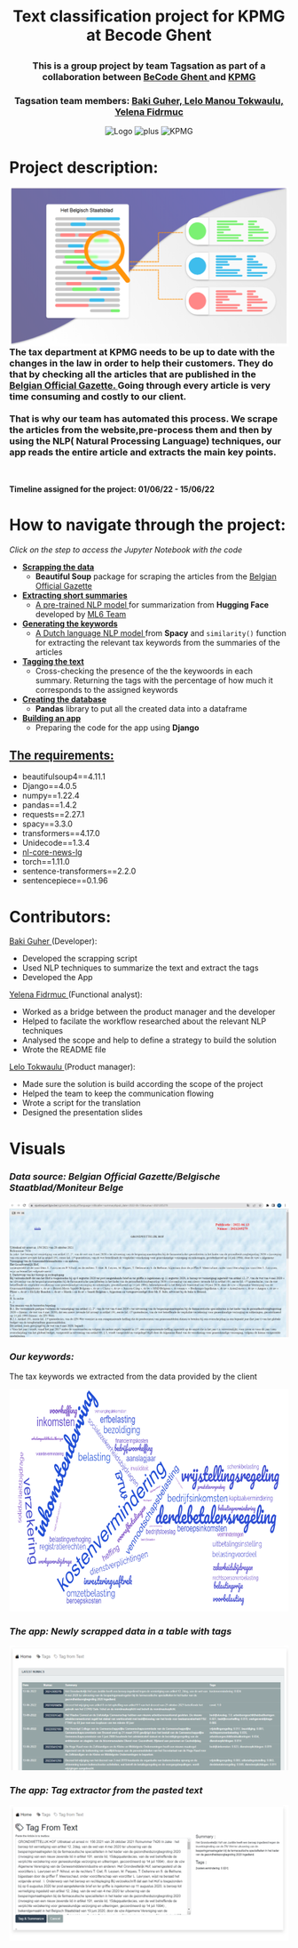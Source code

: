 <h1> <p align="center">Text classification project for KPMG at Becode Ghent  </p> </h1>
<h3> <p align="center">This is a group project by team Tagsation as part of a collaboration between <a href="https://github.com/becodeorg"><strong>BeCode Ghent </strong></a> and <a href="https://www.linkedin.com/company/kpmg-belgium/?originalSubdomain=be"<strong>KPMG</strong></a>
 </p> </h3>
<h3> <p align="center">Tagsation team members: <a href="https://github.com/bakiguher">  Baki Guher, <a href="https://github.com/lelotok"> Lelo Manou Tokwaulu, <a href="https://github.com/Len-Fid"> Yelena Fidrmuc </a></p> </h3>

<p align = "center">
  <img src="https://becode.org/app/uploads/2021/06/logo-becode.png" alt="Logo" width="200" height="200"/>
  <img src="https://upload.wikimedia.org/wikipedia/commons/thumb/9/9e/Plus_symbol.svg/1200px-Plus_symbol.svg.png" alt="plus" width="200" height="200"/>
  <img src="https://www.epra.com/application/files/7316/3162/2252/KPMG-logo.png" alt="KPMG" width="200" height="200"/></p>

 
# Project description: 
<img src="https://github.com/lelotok/KPMG_project/blob/Lena/assets/Text-Classification-using-Deep-Learning-1.png" align="right" width="550px"/>
<h3> The tax department at KPMG needs to be up to date with the changes in the law in order to help their customers. They do that by checking all the articles that are published in the <a href="https://www.ejustice.just.fgov.be/cgi/welcome.pl"> Belgian Official Gazette. </a> Going through every article is very time consuming and costly to our client. <br><br>
That is why our team has automated this process. We scrape the articles from the website,pre-process them and then by using the NLP( Natural Processing Language) techniques, our app reads the entire article and extracts the main key points.</h3> <br clear="right"/>
 
 
**Timeline assigned for the project:
 01/06/22 - 15/06/22** <br> 
 
 # How to navigate through the project: 
 *Click on the step to access the Jupyter Notebook with the code*
 * **<a href="https://github.com/lelotok/KPMG_project/blob/baki/01_scrape.ipynb"> Scrapping the data </a>**   
    * **Beautiful Soup** package for scraping the articles from the <a href="https://www.ejustice.just.fgov.be/cgi/welcome.pl"> Belgian Official Gazette <a>
 * **<a href="https://github.com/lelotok/KPMG_project/blob/baki/02_summary.ipynb"> Extracting short summaries </a>**
    * <a href="https://huggingface.co/ml6team/mbart-large-cc25-cnn-dailymail-nl-finetune"> A pre-trained NLP model </a> for summarization from **Hugging Face** developed by <a href="https://huggingface.co/ml6team"> ML6 Team </a>
 * **<a href="https://github.com/lelotok/KPMG_project/blob/baki/03_keywords.ipynb"> Generating the keywords </a>**
    * <a href="https://spacy.io/models/nl#nl_core_news_lg"> A Dutch language NLP model </a> from **Spacy** and ```similarity()``` function for extracting the relevant tax keywords from the summaries of the articles 
 * **<a href="https://github.com/lelotok/KPMG_project/blob/baki/04_tagging.ipynb"> Tagging the text </a>**
    * Cross-checking the presence of the the keywoords in each summary. Returning the tags with the percentage of how much it corresponds to the assigned keywords 
 * **<a href="https://github.com/lelotok/KPMG_project/blob/baki/05_forsql.ipynb"> Creating the database </a>**
    * **Pandas** library to put all the created data into a dataframe
 * **<a href="https://github.com/lelotok/KPMG_project/blob/baki/06_app.ipynb"> Building an app </a>**
    * Preparing the code for the app using **Django**
 
 
 ## <a href="https://github.com/lelotok/KPMG_project/blob/baki/btax/requirements.txt"> The requirements: </a>
* beautifulsoup4==4.11.1
* Django==4.0.5
* numpy==1.22.4
* pandas==1.4.2
* requests==2.27.1
* spacy==3.3.0
* transformers==4.17.0
* Unidecode==1.3.4
* <a href="https://github.com/explosion/spacy-models/releases/download/nl_core_news_lg-3.3.0/nl_core_news_lg-3.3.0-py3-none-any.whl">nl-core-news-lg </a>
* torch==1.11.0
* sentence-transformers==2.2.0
* sentencepiece==0.1.96
 
 # Contributors: 
 <a href="https://github.com/bakiguher">  Baki Guher </a> (Developer): 
- Developed the scrapping script
- Used NLP techniques to summarize the text and extract the tags
- Developed the App

<a href="https://github.com/Len-Fid"> Yelena Fidrmuc </a> (Functional analyst):
- Worked as a bridge between the product manager and the developer
- Helped to facilate the workflow researched about the relevant NLP techniques 
- Analysed the scope and help to define a strategy to build the solution
- Wrote the README file

 <a href="https://github.com/lelotok"> Lelo Tokwaulu </a> (Product manager):
- Made sure the solution is build according the scope of the project
- Helped the team to keep the communication flowing
- Wrote a script for the translation
- Designed the presentation slides
 
 # Visuals 
###  *Data source: Belgian Official Gazette/Belgische Staatblad/Moniteur Belge*
 <p align="center"><img src="https://github.com/lelotok/KPMG_project/blob/Lena/assets/National_Gazette.JPG"></a><p>
 
### *Our keywords:*
 The tax keywords we extracted from the data provided by the client
 <p align="center"><img src="https://github.com/lelotok/KPMG_project/blob/Lena/assets/keywords.png" width="700" height="400"></a></p>

### *The app: Newly scrapped data in a table with tags*
 <p align="center"><img src="https://github.com/lelotok/KPMG_project/blob/Lena/assets/tablewithtags.png"></a></p>
 
### *The app: Tag extractor from the pasted text*
 <p align="center"><img src="https://github.com/lelotok/KPMG_project/blob/Lena/assets/tagfromtext.png"></a></p>
 
 



 

